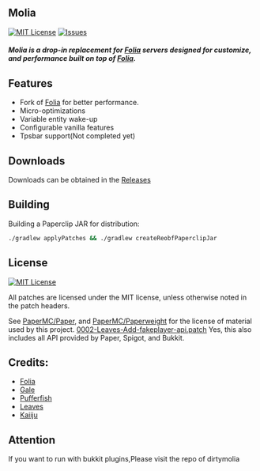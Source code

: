 ## Molia
[![MIT License](https://img.shields.io/github/license/Era4FunMC/Molia?style=for-the-badge)](LICENSE)
[![Issues](https://img.shields.io/github/issues/Era4FunMC/Molia?style=for-the-badge)](https://github.com/MikuMC/MikuServer/issues)

<h5>Molia is a drop-in replacement for <a href="https://github.com/PaperMC/Folia">Folia</a> servers designed for customize, and performance built on top of <a href="https://github.com/PaperMC/Paper">Folia</a>.</h5>
</div>

## Features
- Fork of [Folia](https://github.com/PaperMC/Folia) for better performance.
- Micro-optimizations
- Variable entity wake-up
- Configurable vanilla features
- Tpsbar support(Not completed yet)
  
## Downloads

Downloads can be obtained in the [Releases](https://github.com/Molia/Molia/releases)


## Building

Building a Paperclip JAR for distribution:

```bash
./gradlew applyPatches && ./gradlew createReobfPaperclipJar
```


## License
[![MIT License](https://img.shields.io/github/license/Era4FunMc/Molia?style=flat-square)](LICENSE)

All patches are licensed under the MIT license, unless otherwise noted in the patch headers.

See [PaperMC/Paper](https://github.com/PaperMC/Paper), and [PaperMC/Paperweight](https://github.com/PaperMC/paperweight) for the license of material used by this project.
[0002-Leaves-Add-fakeplayer-api.patch](patches%2Fapi%2F0002-Leaves-Add-fakeplayer-api.patch)
Yes, this also includes all API provided by Paper, Spigot, and Bukkit.


Credits:
-------------
- [Folia](https://github.com/PaperMC/Folia)
- [Gale](https://github.com/GaleMC/Gale)
- [Pufferfish](https://github.com/pufferfish-gg/pufferfish/)
- [Leaves](https://github.com/LeavesMC/Leaves)
- [Kaiiju](https://github.com/KaiijuMC/Kaiiju)

## Attention
If you want to run with bukkit plugins,Please visit the repo of dirtymolia

